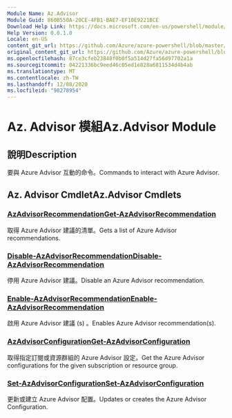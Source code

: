```yaml
---
Module Name: Az.Advisor
Module Guid: 860B550A-20CE-4FB1-BAE7-EF10E9221BCE
Download Help Link: https://docs.microsoft.com/en-us/powershell/module/az.advisor
Help Version: 0.0.1.0
Locale: en-US
content_git_url: https://github.com/Azure/azure-powershell/blob/master/src/Advisor/Advisor/help/Az.Advisor.md
original_content_git_url: https://github.com/Azure/azure-powershell/blob/master/src/Advisor/Advisor/help/Az.Advisor.md
ms.openlocfilehash: 87ce3cfeb23848f0b0f5a514d27fa56d97702a1a
ms.sourcegitcommit: 04221336bc9eed46c05ed1e828a6811534d4b4ab
ms.translationtype: MT
ms.contentlocale: zh-TW
ms.lasthandoff: 12/08/2020
ms.locfileid: "98278954"
---
```

# <span data-ttu-id="d19b1-101">Az. Advisor 模組</span><span class="sxs-lookup"><span data-stu-id="d19b1-101">Az.Advisor Module</span></span>
## <span data-ttu-id="d19b1-102">說明</span><span class="sxs-lookup"><span data-stu-id="d19b1-102">Description</span></span>
<span data-ttu-id="d19b1-103">要與 Azure Advisor 互動的命令。</span><span class="sxs-lookup"><span data-stu-id="d19b1-103">Commands to interact with Azure Advisor.</span></span>

## <span data-ttu-id="d19b1-104">Az. Advisor Cmdlet</span><span class="sxs-lookup"><span data-stu-id="d19b1-104">Az.Advisor Cmdlets</span></span>
### [<span data-ttu-id="d19b1-105">AzAdvisorRecommendation</span><span class="sxs-lookup"><span data-stu-id="d19b1-105">Get-AzAdvisorRecommendation</span></span>](Get-AzAdvisorRecommendation.md)
<span data-ttu-id="d19b1-106">取得 Azure Advisor 建議的清單。</span><span class="sxs-lookup"><span data-stu-id="d19b1-106">Gets a list of Azure Advisor recommendations.</span></span>

### [<span data-ttu-id="d19b1-107">Disable-AzAdvisorRecommendation</span><span class="sxs-lookup"><span data-stu-id="d19b1-107">Disable-AzAdvisorRecommendation</span></span>](Disable-AzAdvisorRecommendation.md)
<span data-ttu-id="d19b1-108">停用 Azure Advisor 建議。</span><span class="sxs-lookup"><span data-stu-id="d19b1-108">Disable an Azure Advisor recommendation.</span></span>

### [<span data-ttu-id="d19b1-109">Enable-AzAdvisorRecommendation</span><span class="sxs-lookup"><span data-stu-id="d19b1-109">Enable-AzAdvisorRecommendation</span></span>](Enable-AzAdvisorRecommendation.md)
<span data-ttu-id="d19b1-110">啟用 Azure Advisor 建議 (s) 。</span><span class="sxs-lookup"><span data-stu-id="d19b1-110">Enables Azure Advisor recommendation(s).</span></span>

### [<span data-ttu-id="d19b1-111">AzAdvisorConfiguration</span><span class="sxs-lookup"><span data-stu-id="d19b1-111">Get-AzAdvisorConfiguration</span></span>](Get-AzAdvisorConfiguration.md)
<span data-ttu-id="d19b1-112">取得指定訂閱或資源群組的 Azure Advisor 設定。</span><span class="sxs-lookup"><span data-stu-id="d19b1-112">Get the Azure Advisor configurations for the given subscription or resource group.</span></span>

### [<span data-ttu-id="d19b1-113">Set-AzAdvisorConfiguration</span><span class="sxs-lookup"><span data-stu-id="d19b1-113">Set-AzAdvisorConfiguration</span></span>](Set-AzAdvisorConfiguration.md)
<span data-ttu-id="d19b1-114">更新或建立 Azure Advisor 配置。</span><span class="sxs-lookup"><span data-stu-id="d19b1-114">Updates or creates the Azure Advisor Configuration.</span></span>
